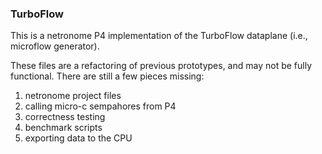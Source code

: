 ### TurboFlow ###
This is a netronome P4 implementation of the TurboFlow dataplane (i.e., microflow generator).

These files are a refactoring of previous prototypes, and may not be fully functional. 
There are still a few pieces missing: 

1. netronome project files
2. calling micro-c sempahores from P4
3. correctness testing
4. benchmark scripts
5. exporting data to the CPU
